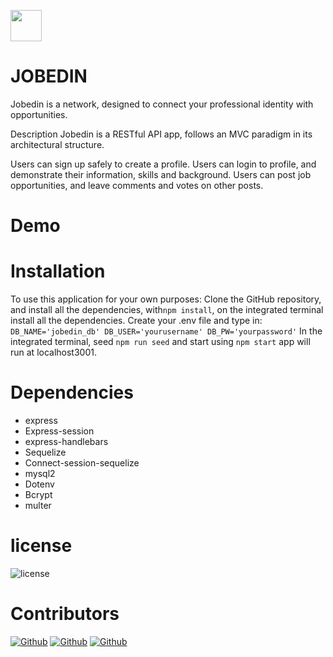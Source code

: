 <i class="fa fa-connectdevelop" aria-hidden="true"></i>
<img src="fa-connectdevelop.svg" width="50" height="50">

# JOBEDIN
Jobedin is a network, designed  to connect your professional identity with opportunities.

Description
Jobedin is a RESTful API app, follows an MVC paradigm in its architectural structure.

Users can sign up safely to create a profile.
Users can login to profile, and demonstrate their information, skills and background.
Users can post  job opportunities, and leave comments and votes on other posts.


# Demo

# Installation
To use this application for your own purposes: Clone the GitHub repository, and install all the dependencies, with```npm install```, on the integrated terminal install all the dependencies.
Create your .env file and type in: ``` DB_NAME='jobedin_db' DB_USER='yourusername' DB_PW='yourpassword' ```
In the integrated terminal, seed ```npm run seed``` and start using ```npm start``` app will run at localhost3001.

# Dependencies
- express
- Express-session
- express-handlebars
- Sequelize
- Connect-session-sequelize
- mysql2
- Dotenv
- Bcrypt
- multer

# license
![license](https://img.shields.io/badge/License-MIT-blue)

# Contributors
[![Github](https://img.shields.io/badge/Github-Torabis-52A55D.svg)](https://github.com/Torabis)
[![Github](https://img.shields.io/badge/Github-rongbangye-52A55D.svg)](https://github.com/rongbangye)
[![Github](https://img.shields.io/badge/Github-solomonmeresa-52A55D.svg)](https://github.com/solomonmeresa)

<!-- MySQL Schema:

users
 - id *
 - email *
 - username *
 - password *
 - profile_pic *
 - type *


job_posts
- id *
- title *
- description *
- post_url *
- keywords * 
- user_id *
- created_at
- updated_at


comments
- id *
- comment_text *
- user_id *
- post_id *
- created_at
- updated_at

likes
- id
- user_id
- post_id

profile
- id *
- skills *
- education *
- experience *
- user_id -->
